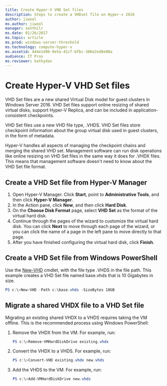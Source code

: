 ```yaml
---
title: Create Hyper-V VHD Set files
description: Steps to create a VHDset file on Hyper-v 2016
author: jiwool
ms.author: jiwool
manager: senthilr
ms.date: 01/26/2017
ms.topic: article
ms.prod: windows-server-threshold
ms.technology: compute-hyper-v
ms.assetid: 444e1496-9e5a-41cf-bfbc-306e2ed8e00a
audience: IT Pros
ms.reviewer: kathydav
---
```


# Create Hyper-V VHD Set files
VHD Set files are a new shared Virtual Disk model for guest clusters in Windows Server 2016. VHD Set files support online resizing of shared virtual disks, support Hyper-V Replica, and can be included in application-consistent checkpoints. 

VHD Set files use a new VHD file type, .VHDS. VHD Set files store checkpoint information about the group virtual disk used in guest clusters, in the form of metadata.

Hyper-V handles all aspects of managing the checkpoint chains and merging the shared VHD set. Management software can run disk operations like online resizing on VHD Set files in the same way it does for .VHDX files. This means that management software doesn't need to know about the VHD Set file format.

## Create a VHD Set file from Hyper-V Manager

1.	Open Hyper-V Manager. Click **Start**, point to **Administrative Tools**, and then click **Hyper-V Manager**.
2.	In the Action pane, click **New**, and then click **Hard Disk**.
3.	On the **Choose Disk Format** page, select **VHD Set** as the format of the virtual hard disk.
4.	Continue through the pages of the wizard to customize the virtual hard disk. You can click **Next** to move through each page of the wizard, or you can click the name of a page in the left pane to move directly to that page.
5.	After you have finished configuring the virtual hard disk, click **Finish**.

## Create a VHD Set file from Windows PowerShell

Use the [New-VHD](https://technet.microsoft.com/library/hh848503.aspx) cmdlet, with the file type .VHDS in the file path. This example creates a VHD Set file named base.vhds that is 10 Gigabytes in size.

``` PowerShell
PS c:\>New-VHD -Path c:\base.vhds -SizeBytes 10GB
```

## Migrate a shared VHDX file to a VHD Set file

Migrating an existing shared VHDX to a VHDS requires taking the VM offline. This is the recommended process using Windows PowerShell:

1. Remove the VHDX from the VM. For example, run: 
   ``` PowerShell
   PS c:\>Remove-VMHardDiskDrive existing.vhdx
   ```
  
2. Convert the VHDX to a VHDS. For example, run:
   ``` PowerShell
   PS c:\>Convert-VHD existing.vhdx new.vhds
   ```
  
3. Add the VHDS to the VM. For example, run:
   ``` PowerShell
   PS c:\>Add-VMHardDiskDrive new.vhds
   ```
  



